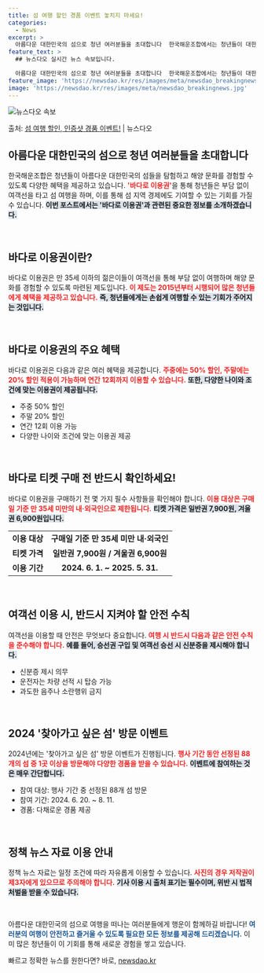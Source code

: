 ```yaml
---
title: 섬 여행 할인 경품 이벤트 놓치지 마세요!
categories:
  - News
excerpt: >
  아름다운 대한민국의 섬으로 청년 여러분들을 초대합니다  한국해운조합에서는 청년들이 대한민국 내 아름다운 섬들…
feature_text: >
  ## 뉴스다오 실시간 뉴스 속보입니다.

  아름다운 대한민국의 섬으로 청년 여러분들을 초대합니다  한국해운조합에서는 청년들이 대한민국 내 아름다운 섬들…
feature_image: 'https://newsdao.kr/res/images/meta/newsdao_breakingnews.jpg'
image: 'https://newsdao.kr/res/images/meta/newsdao_breakingnews.jpg'
---
```


![뉴스다오 속보](https://newsdao.kr/res/images/meta/newsdao_breakingnews.jpg)

<p>출처: <a href="https://newsdao.kr/4368" rel="dofollow">섬 여행 할인, 인증샷 경품 이벤트!</a> | 뉴스다오</p>

<h2 data-ke-size="size26">아름다운 대한민국의 섬으로 청년 여러분들을 초대합니다</h2>

<p data-ke-size="size16">한국해운조합은 청년들이 아름다운 대한민국의 섬들을 탐험하고 해양 문화를 경험할 수 있도록 다양한 혜택을 제공하고 있습니다. <b><span style="color: #ee2323;">'바다로 이용권'</span></b>을 통해 청년들은 부담 없이 여객선을 타고 섬 여행을 하며, 이를 통해 섬 지역 경제에도 기여할 수 있는 기회를 가질 수 있습니다. <b><span style="background-color: #21538527;">이번 포스트에서는 '바다로 이용권'과 관련된 중요한 정보를 소개하겠습니다.</span></b></p>

<p data-ke-size="size16">&nbsp;</p>

<h2 data-ke-size="size26">바다로 이용권이란?</h2>

<p data-ke-size="size16">바다로 이용권은 만 35세 이하의 젊은이들이 여객선을 통해 부담 없이 여행하며 해양 문화를 경험할 수 있도록 마련된 제도입니다. <b><span style="color: #ee2323;">이 제도는 2015년부터 시행되어 많은 청년들에게 혜택을 제공하고 있습니다.</span></b> <b><span style="background-color: #21538527;">즉, 청년들에게는 손쉽게 여행할 수 있는 기회가 주어지는 것입니다.</span></b></p>

<p data-ke-size="size16">&nbsp;</p>

<h2 data-ke-size="size26">바다로 이용권의 주요 혜택</h2>

<p data-ke-size="size16">바다로 이용권은 다음과 같은 여러 혜택을 제공합니다. <b><span style="color: #ee2323;">주중에는 50% 할인, 주말에는 20% 할인 적용이 가능하며 연간 12회까지 이용할 수 있습니다.</span></b> <b><span style="background-color: #21538527;">또한, 다양한 나이와 조건에 맞는 이용권이 제공됩니다.</span></b></p>

<ul>
  <li>주중 50% 할인</li>
  <li>주말 20% 할인</li>
  <li>연간 12회 이용 가능</li>
  <li>다양한 나이와 조건에 맞는 이용권 제공</li>
</ul>

<p data-ke-size="size16">&nbsp;</p>

<h2 data-ke-size="size26">바다로 티켓 구매 전 반드시 확인하세요!</h2>

<p data-ke-size="size16">바다로 이용권을 구매하기 전 몇 가지 필수 사항들을 확인해야 합니다. <b><span style="color: #ee2323;">이용 대상은 구매일 기준 만 35세 미만의 내·외국인으로 제한됩니다.</span></b> <b><span style="background-color: #21538527;">티켓 가격은 일반권 7,900원, 겨울권 6,900원입니다.</span></b></p>

<table>
  <tr>
    <td><b>이용 대상</b></td>
    <td style="text-align: center; height: 17px;"><b>구매일 기준 만 35세 미만 내·외국인</b></td>
  </tr>
  <tr>
    <td><b>티켓 가격</b></td>
    <td style="text-align: center; height: 17px;"><b>일반권 7,900원 / 겨울권 6,900원</b></td>
  </tr>
  <tr>
    <td><b>이용 기간</b></td>
    <td style="text-align: center; height: 17px;"><b>2024. 6. 1. ~ 2025. 5. 31.</b></td>
  </tr>
</table>

<p data-ke-size="size16">&nbsp;</p>

<h2 data-ke-size="size26">여객선 이용 시, 반드시 지켜야 할 안전 수칙</h2>

<p data-ke-size="size16">여객선을 이용할 때 안전은 무엇보다 중요합니다. <b><span style="color: #ee2323;">여행 시 반드시 다음과 같은 안전 수칙을 준수해야 합니다.</span></b> <b><span style="background-color: #21538527;">예를 들어, 승선권 구입 및 여객선 승선 시 신분증을 제시해야 합니다.</span></b></p>

<ul>
  <li>신분증 제시 의무</li>
  <li>운전자는 차량 선적 시 탑승 가능</li>
  <li>과도한 음주나 소란행위 금지</li>
</ul>

<p data-ke-size="size16">&nbsp;</p>

<h2 data-ke-size="size26">2024 '찾아가고 싶은 섬' 방문 이벤트</h2>

<p data-ke-size="size16">2024년에는 '찾아가고 싶은 섬' 방문 이벤트가 진행됩니다. <b><span style="color: #ee2323;">행사 기간 동안 선정된 88개의 섬 중 1곳 이상을 방문해야 다양한 경품을 받을 수 있습니다.</span></b> <b><span style="background-color: #21538527;">이벤트에 참여하는 것은 매우 간단합니다.</span></b></p>

<ul>
  <li>참여 대상: 행사 기간 중 선정된 88개 섬 방문</li>
  <li>참여 기간: 2024. 6. 20. ~ 8. 11.</li>
  <li>경품: 다채로운 경품 제공</li>
</ul>

<p data-ke-size="size16">&nbsp;</p>

<h2 data-ke-size="size26">정책 뉴스 자료 이용 안내</h2>

<p data-ke-size="size16">정책 뉴스 자료는 일정 조건에 따라 자유롭게 이용할 수 있습니다. <b><span style="color: #ee2323;">사진의 경우 저작권이 제3자에게 있으므로 주의해야 합니다.</span></b> <b><span style="background-color: #21538527;">기사 이용 시 출처 표기는 필수이며, 위반 시 법적 처벌을 받을 수 있습니다.</span></b></p>

<p data-ke-size="size16">&nbsp;</p>

<p data-ke-size="size16">아름다운 대한민국의 섬으로 여행을 떠나는 여러분들에게 행운이 함께하길 바랍니다! <b><span style="color: #1a5490;">여러분의 여행이 안전하고 즐거울 수 있도록 필요한 모든 정보를 제공해 드리겠습니다.</span></b> 이미 많은 청년들이 이 기회를 통해 새로운 경험을 쌓고 있습니다.</p> 

빠르고 정확한 뉴스를 원한다면? 바로, <a href="https://newsdao.kr" rel="dofollow">newsdao.kr</a>


